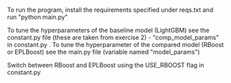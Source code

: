 To run the program, install the requirements specified under reqs.txt and run "python main.py"

To tune the hyperparameters of the baseline model (LightGBM) see the constant.py file (these are taken from exercise 2) - "comp_model_params" in constant.py .
To tune the hyperparameter of the compared model (RBoost or EPLBoost) see the main.py file (variable named "model_params")

Switch between RBoost and EPLBoost using the USE_RBOOST flag in constant.py
